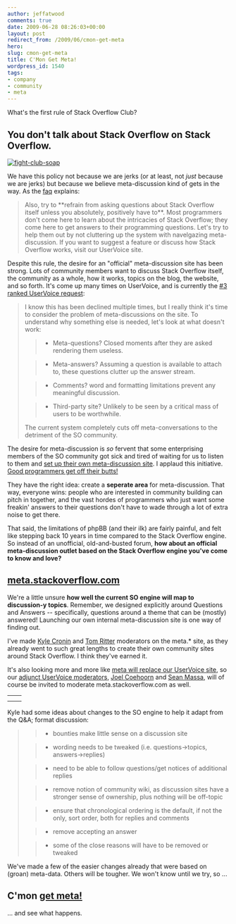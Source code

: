 ```yaml
---
author: jeffatwood
comments: true
date: 2009-06-28 08:26:03+00:00
layout: post
redirect_from: /2009/06/cmon-get-meta
hero: 
slug: cmon-get-meta
title: C'Mon Get Meta!
wordpress_id: 1540
tags:
- company
- community
- meta
---
```



What's the first rule of Stack Overflow Club?





## You don't talk about Stack Overflow on Stack Overflow.





[![fight-club-soap](http://blog.stackoverflow.com/wp-content/uploads/fight-club-soap.jpg)](http://www.kropserkel.com/fightclub.htm)



We have this policy not because we are jerks (or at least, not _just_ because we are jerks) but because we believe meta-discussion kind of gets in the way. As the [faq](http://stackoverflow.com/faq) explains:





<blockquote>
Also, try to **refrain from asking questions about Stack Overflow itself unless you absolutely, positively have to**. Most programmers don't come here to learn about the intricacies of Stack Overflow; they come here to get answers to their programming questions. Let's try to help them out by not cluttering up the system with navelgazing meta-discussion. If you want to suggest a feature or discuss how Stack Overflow works, visit our UserVoice site.
</blockquote>





Despite this rule, the desire for an "official" meta-discussion site has been strong. Lots of community members want to discuss Stack Overflow itself, the community as a whole, how it works, topics on the blog, the website, and so forth. It's come up many times on UserVoice, and is currently the [#3 ranked UserVoice request](http://stackoverflow.uservoice.com/pages/1722-general/suggestions/106921-provide-an-authorized-location-for-meta-discussion-):





<blockquote>
I know this has been declined multiple times, but I really think it's time to consider the problem of meta-discussions on the site. To understand why something else is needed, let's look at what doesn't work:

> 
> 

> 
> 

>   * Meta-questions? Closed moments after they are asked rendering them useless.

>   * Meta-answers? Assuming a question is available to attach to, these questions clutter up the answer stream.

>   * Comments? word and formatting limitations prevent any meaningful discussion.

>   * Third-party site? Unlikely to be seen by a critical mass of users to be worthwhile.


> 
> 
The current system completely cuts off meta-conversations to the detriment of the SO community.
</blockquote>





The desire for meta-discussion is _so_ fervent that some enterprising members of the SO community got sick and tired of waiting for us to listen to them and [set up their own meta-discussion site](http://sof.modos.org/forum/). I applaud this initiative. [Good programmers get off their butts!](http://www.codinghorror.com/blog/archives/000135.html) 



They have the right idea: create a **seperate area** for meta-discussion. That way, everyone wins: people who are interested in community building can pitch in together, and the vast hordes of programmers who just want some freakin' answers to their questions don't have to wade through a lot of extra noise to get there.



That said, the limitations of phpBB (and their ilk) are fairly painful, and felt like stepping back 10 years in time compared to the Stack Overflow engine. So instead of an unofficial, old-and-busted forum, **how about an official meta-discussion outlet based on the Stack Overflow engine you've come to know and love?**





## [meta.stackoverflow.com](http://meta.stackoverflow.com/)





We're a little unsure **how well the current SO engine will map to discussion-y topics**. Remember, we designed explicitly around Questions and Answers -- specifically, questions around a theme that can be (mostly) answered! Launching our own internal meta-discussion site is one way of finding out.



I've made [Kyle Cronin](http://meta.stackoverflow.com/users/658/nobody) and [Tom Ritter](http://meta.stackoverflow.com/users/8435/tom-ritter) moderators on the meta.* site, as they already went to such great lengths to create their own community sites around Stack Overflow. I think they've earned it.



It's also looking more and more like [meta will replace our UserVoice site](http://meta.stackoverflow.com/questions/1/should-meta-stackoverflow-com-replace-uservoice-com), so our [adjunct UserVoice moderators](http://blog.stackoverflow.com/2008/12/new-uservoice-moderator/), [Joel Coehoorn](http://meta.stackoverflow.com/users/3043/joel-coehoorn) and [Sean Massa](http://meta.stackoverflow.com/users/106/endangeredmassa), will of course be invited to moderate meta.stackoverflow.com as well.



<table >
<tr >

<td >


</td>

<td >


</td>
</tr>
<tr >

<td >


</td>

<td >


</td>
</tr>
</table>



Kyle had some ideas about changes to the SO engine to help it adapt from the Q&A; format discussion:





<blockquote>

> 
> 

>   * bounties make little sense on a discussion site

>   * wording needs to be tweaked (i.e. questions->topics, answers->replies)

>   * need to be able to follow questions/get notices of additional replies

>   * remove notion of community wiki, as discussion sites have a stronger sense of ownership, plus nothing will be off-topic

>   * ensure that chronological ordering is the default, if not the only, sort order, both for replies and comments

>   * remove accepting an answer

>   * some of the close reasons will have to be removed or tweaked
</blockquote>





We've made a few of the easier changes already that were based on (groan) meta-data. Others will be tougher. We won't know until we try, so ...





## C'mon [get meta!](http://meta.stackoverflow.com/)





... and see what happens.


